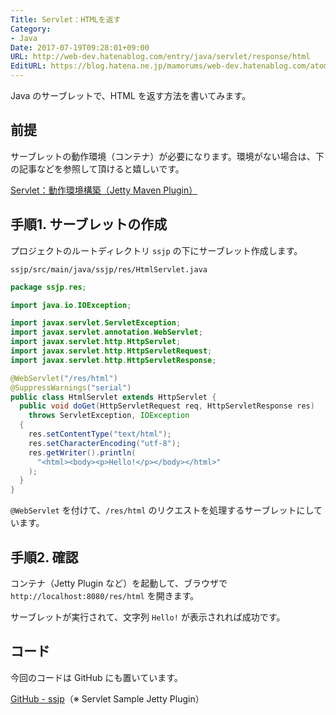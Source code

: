 ```yaml
---
Title: Servlet：HTMLを返す
Category:
- Java
Date: 2017-07-19T09:28:01+09:00
URL: http://web-dev.hatenablog.com/entry/java/servlet/response/html
EditURL: https://blog.hatena.ne.jp/mamorums/web-dev.hatenablog.com/atom/entry/8599973812280899656
---
```


Java のサーブレットで、HTML を返す方法を書いてみます。


## 前提
サーブレットの動作環境（コンテナ）が必要になります。環境がない場合は、下の記事などを参照して頂けると嬉しいです。

[Servlet：動作環境構築（Jetty Maven Plugin）](/entry/java/servlet/env/jetty-maven-plugin)


## 手順1. サーブレットの作成
プロジェクトのルートディレクトリ `ssjp` の下にサーブレット作成します。

`ssjp/src/main/java/ssjp/res/HtmlServlet.java`

```java
package ssjp.res;

import java.io.IOException;

import javax.servlet.ServletException;
import javax.servlet.annotation.WebServlet;
import javax.servlet.http.HttpServlet;
import javax.servlet.http.HttpServletRequest;
import javax.servlet.http.HttpServletResponse;

@WebServlet("/res/html")
@SuppressWarnings("serial")
public class HtmlServlet extends HttpServlet {
  public void doGet(HttpServletRequest req, HttpServletResponse res)
    throws ServletException, IOException
  {
    res.setContentType("text/html");
    res.setCharacterEncoding("utf-8");
    res.getWriter().println(
      "<html><body><p>Hello!</p></body></html>"
    );
  }
}
```

`@WebServlet` を付けて、`/res/html` のリクエストを処理するサーブレットにしています。


## 手順2. 確認
コンテナ（Jetty Plugin など）を起動して、ブラウザで `http://localhost:8080/res/html` を開きます。

サーブレットが実行されて、文字列 `Hello!` が表示されれば成功です。


## コード
今回のコードは GitHub にも置いています。

[GitHub - ssjp](https://github.com/mamorum/blog/tree/master/code/servlet/ssjp)（※ Servlet Sample Jetty Plugin）
